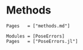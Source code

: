 # Methods
```@index
Pages   = ["methods.md"]
```
```@autodocs
Modules = [PoseErrors]
Pages   = ["PoseErrors.jl"]
```